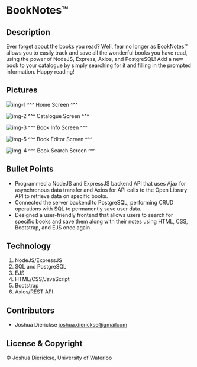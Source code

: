 # BookNotes™

## Description

Ever forget about the books you read? Well, fear no longer as BookNotes™ allows you to easily track and save all the wonderful books you have read, using the power of NodeJS, Express, Axios, and PostgreSQL!
Add a new book to your catalogue by simply searching for it and filling in the prompted information. Happy reading!

## Pictures

![img-1](https://github.com/iWolf22/The-Complete-2023-Web-Development-Bootcamp/assets/74108689/61a7ce72-437a-4eeb-a031-129def94d50c)
^^^ Home Screen ^^^ 

![img-2](https://github.com/iWolf22/The-Complete-2023-Web-Development-Bootcamp/assets/74108689/a0b16563-c11a-4594-8fcb-84846491716c)
^^^ Catalogue Screen ^^^

![img-3](https://github.com/iWolf22/The-Complete-2023-Web-Development-Bootcamp/assets/74108689/f763c844-7427-4d1d-ad90-74b643921e09)
^^^ Book Info Screen ^^^

![img-5](https://github.com/iWolf22/The-Complete-2023-Web-Development-Bootcamp/assets/74108689/982e1684-0ced-40cf-84fa-7e89199963b6)
^^^ Book Editor Screen ^^^

![img-4](https://github.com/iWolf22/The-Complete-2023-Web-Development-Bootcamp/assets/74108689/8f991007-a893-4380-aa37-0bc9730f4fac)
^^^ Book Search Screen ^^^

## Bullet Points


- Programmed a NodeJS and ExpressJS backend API that uses Ajax for asynchronous data transfer and Axios for API calls to the Open Library API to retrieve data on specific books.
- Connected the server backend to PostgreSQL, performing CRUD operations with SQL to permanently save user data.
- Designed a user-friendly frontend that allows users to search for specific books and save them along with their notes using HTML, CSS, Bootstrap, and EJS once again

## Technology

1. NodeJS/ExpressJS
2. SQL and PostgreSQL
3. EJS
4. HTML/CSS/JavaScript
5. Bootstrap
6. Axios/REST API

## Contributors

- Joshua Dierickse <joshua.dierickse@gmailcom>

## License & Copyright

© Joshua Dierickse, University of Waterloo
